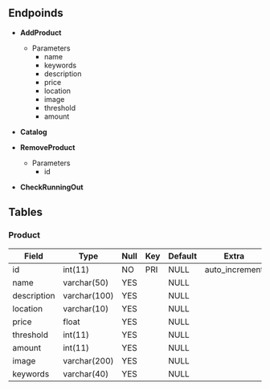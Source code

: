 ## Endpoinds

- **AddProduct**
  - Parameters
    - name
    - keywords
    - description
    - price 
    - location
    - image
    - threshold
    - amount
  
- **Catalog**
  
- **RemoveProduct**
  - Parameters
    - id

- **CheckRunningOut**

## Tables

### Product

| Field       | Type         | Null | Key | Default | Extra          |
|-------------|--------------|------|-----|---------|----------------|
| id          | int(11)      | NO   | PRI | NULL    | auto_increment |
| name        | varchar(50)  | YES  |     | NULL    |                |
| description | varchar(100) | YES  |     | NULL    |                |
| location    | varchar(10)  | YES  |     | NULL    |                |
| price       | float        | YES  |     | NULL    |                |
| threshold   | int(11)      | YES  |     | NULL    |                |
| amount      | int(11)      | YES  |     | NULL    |                |
| image       | varchar(200) | YES  |     | NULL    |                |
| keywords    | varchar(40)  | YES  |     | NULL    |                |

